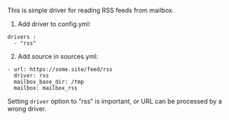 This is simple driver for reading RSS feeds from mailbox.

1) Add driver to config.yml:

```
drivers :
  - "rss"
```

2) Add source in sources.yml:

```
- url: https://some.site/feed/rss
  driver: rss
  mailbox_base_dir: /tmp
  mailbox: mailbox_rss
```

Setting `driver` option to "rss" is important, or URL can be processed by a wrong driver.
